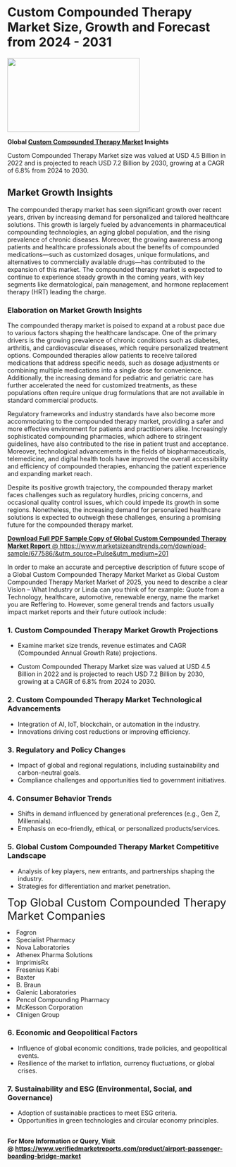 <H1>Custom Compounded Therapy Market Size, Growth and Forecast from 2024 - 2031</H1><img class="aligncenter size-medium wp-image-584254" src="https://thirdeyenews.in/wp-content/uploads/2024/09/Global-Market-Research-300x168.jpeg" alt="" width="300" height="168" /><p><strong>Global&nbsp;<a href="https://www.marketsizeandtrends.com/download-sample/677586/&amp;utm_source=Pulse&amp;utm_medium=201">Custom Compounded Therapy Market</a> Insights</strong></p><p>Custom Compounded Therapy Market size was valued at USD 4.5 Billion in 2022 and is projected to reach USD 7.2 Billion by 2030, growing at a CAGR of 6.8% from 2024 to 2030.</p><p><h2>Market Growth Insights</h2> <p>The compounded therapy market has seen significant growth over recent years, driven by increasing demand for personalized and tailored healthcare solutions. This growth is largely fueled by advancements in pharmaceutical compounding technologies, an aging global population, and the rising prevalence of chronic diseases. Moreover, the growing awareness among patients and healthcare professionals about the benefits of compounded medications—such as customized dosages, unique formulations, and alternatives to commercially available drugs—has contributed to the expansion of this market. The compounded therapy market is expected to continue to experience steady growth in the coming years, with key segments like dermatological, pain management, and hormone replacement therapy (HRT) leading the charge.</p> <p><a href="#"></a></p> <h3>Elaboration on Market Growth Insights</h3> <p>The compounded therapy market is poised to expand at a robust pace due to various factors shaping the healthcare landscape. One of the primary drivers is the growing prevalence of chronic conditions such as diabetes, arthritis, and cardiovascular diseases, which require personalized treatment options. Compounded therapies allow patients to receive tailored medications that address specific needs, such as dosage adjustments or combining multiple medications into a single dose for convenience. Additionally, the increasing demand for pediatric and geriatric care has further accelerated the need for customized treatments, as these populations often require unique drug formulations that are not available in standard commercial products.</p> <p>Regulatory frameworks and industry standards have also become more accommodating to the compounded therapy market, providing a safer and more effective environment for patients and practitioners alike. Increasingly sophisticated compounding pharmacies, which adhere to stringent guidelines, have also contributed to the rise in patient trust and acceptance. Moreover, technological advancements in the fields of biopharmaceuticals, telemedicine, and digital health tools have improved the overall accessibility and efficiency of compounded therapies, enhancing the patient experience and expanding market reach.</p> <p>Despite its positive growth trajectory, the compounded therapy market faces challenges such as regulatory hurdles, pricing concerns, and occasional quality control issues, which could impede its growth in some regions. Nonetheless, the increasing demand for personalized healthcare solutions is expected to outweigh these challenges, ensuring a promising future for the compounded therapy market.</p> <p><a href="#"></p><p><span class=""><strong>Download Full PDF Sample Copy of Global Custom Compounded Therapy Market Report</strong> @ <a href="https://www.marketsizeandtrends.com/download-sample/677586/&amp;utm_source=Pulse&amp;utm_medium=201" target="_blank">https://www.marketsizeandtrends.com/download-sample/677586/&amp;utm_source=Pulse&amp;utm_medium=201</a></span></p><p>In order to make an accurate and perceptive description of future scope of a Global&nbsp;Custom Compounded Therapy Market Market as Global&nbsp;Custom Compounded Therapy Market Market of 2025, you need to describe a clear Vision &ndash; What Industry or Linda can you think of for example: Quote from a Technology, healthcare, automotive, renewable energy, name the market you are Reffering to. However, some general trends and factors usually impact market reports and their future outlook include:</p><h3>1.&nbsp;<strong>Custom Compounded Therapy Market Growth Projections</strong></h3><ul><li>Examine market size trends, revenue estimates and CAGR (Compounded Annual Growth Rate) projections.</li><li><p>Custom Compounded Therapy Market size was valued at USD 4.5 Billion in 2022 and is projected to reach USD 7.2 Billion by 2030, growing at a CAGR of 6.8% from 2024 to 2030.</p></li></ul><h3>2.&nbsp;<strong>Custom Compounded Therapy Market Technological Advancements</strong></h3><ul><li>Integration of AI, IoT, blockchain, or automation in the industry.</li><li>Innovations driving cost reductions or improving efficiency.</li></ul><h3>3.&nbsp;<strong>Regulatory and Policy Changes</strong></h3><ul><li>Impact of global and regional regulations, including sustainability and carbon-neutral goals.</li><li>Compliance challenges and opportunities tied to government initiatives.</li></ul><h3>4.&nbsp;<strong>Consumer Behavior Trends</strong></h3><ul><li>Shifts in demand influenced by generational preferences (e.g., Gen Z, Millennials).</li><li>Emphasis on eco-friendly, ethical, or personalized products/services.</li></ul><h3>5.&nbsp;<strong>Global Custom Compounded Therapy Market Competitive Landscape</strong></h3><ul><li>Analysis of key players, new entrants, and partnerships shaping the industry.</li><li>Strategies for differentiation and market penetration.</li></ul><p data-pm-slice="1 1 []"><span style="color: inherit; font-family: inherit; font-size: 25px;">Top Global Custom Compounded Therapy Market Companies</span></p><div class="" data-test-id=""><p><li>Fagron</li><li> Specialist Pharmacy</li><li> Nova Laboratories</li><li> Athenex Pharma Solutions</li><li> ImprimisRx</li><li> Fresenius Kabi</li><li> Baxter</li><li> B. Braun</li><li> Galenic Laboratories</li><li> Pencol Compounding Pharmacy</li><li> McKesson Corporation</li><li> Clinigen Group</li></p></div><h3>6.&nbsp;<strong>Economic and Geopolitical Factors</strong></h3><ul><li>Influence of global economic conditions, trade policies, and geopolitical events.</li><li>Resilience of the market to inflation, currency fluctuations, or global crises.</li></ul><h3>7.&nbsp;<strong>Sustainability and ESG (Environmental, Social, and Governance)</strong></h3><ul><li>Adoption of sustainable practices to meet ESG criteria.</li><li>Opportunities in green technologies and circular economy principles.</li></ul><h2><strong style="font-size: 14px;">For More Information or Query, Visit @&nbsp;</strong><a style="background-color: #ffffff; font-size: 14px;" href="https://www.marketsizeandtrends.com/report/custom-compounded-therapy-market/" target="_blank">https://www.verifiedmarketreports.com/product/airport-passenger-boarding-bridge-market</a></h2>
